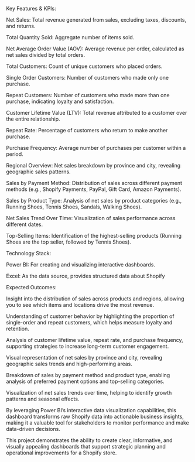Key Features & KPIs:

Net Sales: Total revenue generated from sales, excluding taxes, discounts, and returns.

Total Quantity Sold: Aggregate number of items sold.

Net Average Order Value (AOV): Average revenue per order, calculated as net sales divided by total orders.

Total Customers: Count of unique customers who placed orders.

Single Order Customers: Number of customers who made only one purchase.

Repeat Customers: Number of customers who made more than one purchase, indicating loyalty and satisfaction.

Customer Lifetime Value (LTV): Total revenue attributed to a customer over the entire relationship.

Repeat Rate: Percentage of customers who return to make another purchase.

Purchase Frequency: Average number of purchases per customer within a period.

Regional Overview: Net sales breakdown by province and city, revealing geographic sales patterns.

Sales by Payment Method: Distribution of sales across different payment methods (e.g., Shopify Payments, PayPal, Gift Card, Amazon Payments).

Sales by Product Type: Analysis of net sales by product categories (e.g., Running Shoes, Tennis Shoes, Sandals, Walking Shoes).

Net Sales Trend Over Time: Visualization of sales performance across different dates.

Top-Selling Items: Identification of the highest-selling products (Running Shoes are the top seller, followed by Tennis Shoes).



Technology Stack:

Power BI: For creating and visualizing interactive dashboards.

Excel: As the data source, provides structured data about Shopify 



Expected Outcomes:

Insight into the distribution of sales across products and regions, allowing you to see which items and locations drive the most revenue.

Understanding of customer behavior by highlighting the proportion of single-order and repeat customers, which helps measure loyalty and retention.

Analysis of customer lifetime value, repeat rate, and purchase frequency, supporting strategies to increase long-term customer engagement.

Visual representation of net sales by province and city, revealing geographic sales trends and high-performing areas.

Breakdown of sales by payment method and product type, enabling analysis of preferred payment options and top-selling categories.

Visualization of net sales trends over time, helping to identify growth patterns and seasonal effects.

By leveraging Power BI’s interactive data visualization capabilities, this dashboard transforms raw Shopify data into actionable business insights, making it a valuable tool for stakeholders to monitor performance and make data-driven decisions.

This project demonstrates the ability to create clear, informative, and visually appealing dashboards that support strategic planning and operational improvements for a Shopify store.

